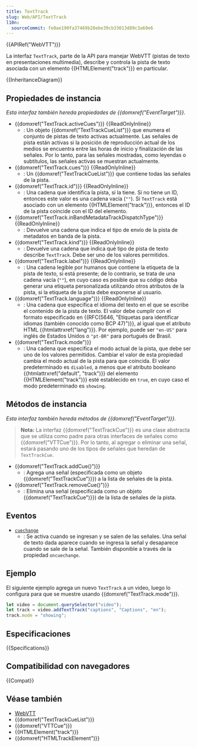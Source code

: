 ```yaml
---
title: TextTrack
slug: Web/API/TextTrack
l10n:
  sourceCommit: fe0ae190fa37469b28ebe39cb33013d89c3a69e6
---
```


{{APIRef("WebVTT")}}

La interfaz `TextTrack`, parte de la API para manejar WebVTT (pistas de texto en presentaciones multimedia), describe y controla la pista de texto asociada con un elemento {{HTMLElement("track")}} en particular.

{{InheritanceDiagram}}

## Propiedades de instancia

_Esta interfaz también hereda propiedades de {{domxref("EventTarget")}}._

- {{domxref("TextTrack.activeCues")}} {{ReadOnlyInline}}
  - : Un objeto {{domxref("TextTrackCueList")}} que enumera el conjunto de pistas de texto activas actualmente. Las señales de pista están activas si la posición de reproducción actual de los medios se encuentra entre las horas de inicio y finalización de las señales. Por lo tanto, para las señales mostradas, como leyendas o subtítulos, las señales activas se muestran actualmente.
- {{domxref("TextTrack.cues")}} {{ReadOnlyInline}}
  - : Un {{domxref("TextTrackCueList")}} que contiene todas las señales de la pista.
- {{domxref("TextTrack.id")}} {{ReadOnlyInline}}
  - : Una cadena que identifica la pista, si la tiene. Si no tiene un ID, entonces este valor es una cadena vacía (`""`). Si `TextTrack` está asociado con un elemento {{HTMLElement("track")}}, entonces el ID de la pista coincide con el ID del elemento.
- {{domxref("TextTrack.inBandMetadataTrackDispatchType")}} {{ReadOnlyInline}}
  - : Devuelve una cadena que indica el tipo de envío de la pista de metadatos en banda de la pista.
- {{domxref("TextTrack.kind")}} {{ReadOnlyInline}}
  - : Devuelve una cadena que indica qué tipo de pista de texto describe `TextTrack`. Debe ser uno de los valores permitidos.
- {{domxref("TextTrack.label")}} {{ReadOnlyInline}}
  - : Una cadena legible por humanos que contiene la etiqueta de la pista de texto, si está presente; de lo contrario, se trata de una cadena vacía (`""`), en cuyo caso es posible que su código deba generar una etiqueta personalizada utilizando otros atributos de la pista, si la etiqueta de la pista debe exponerse al usuario.
- {{domxref("TextTrack.language")}} {{ReadOnlyInline}}
  - : Una cadena que especifica el idioma del texto en el que se escribe el contenido de la pista de texto. El valor debe cumplir con el formato especificado en {{RFC(5646, "Etiquetas para identificar idiomas (también conocido como BCP 47)")}}, al igual que el atributo HTML {{htmlattrxref("lang")}}. Por ejemplo, puede ser `"en-US"` para inglés de Estados Unidos o `"pt-BR"` para portugués de Brasil.
- {{domxref("TextTrack.mode")}}
  - : Una cadena que especifica el modo actual de la pista, que debe ser uno de los valores permitidos. Cambiar el valor de esta propiedad cambia el modo actual de la pista para que coincida. El valor predeterminado es `disabled`, a menos que el atributo booleano {{htmlattrxref("default", "track")}} del elemento {{HTMLElement("track")}} esté establecido en `true`, en cuyo caso el modo predeterminado es `showing`.

## Métodos de instancia

_Esta interfaz también hereda métodos de {{domxref("EventTarget")}}._

> **Nota:** La interfaz {{domxref("TextTrackCue")}} es una clase abstracta que se utiliza como padre para otras interfaces de señales como {{domxref("VTTCue")}}. Por lo tanto, al agregar o eliminar una señal, estará pasando uno de los tipos de señales que heredan de `TextTrackCue`.

- {{domxref("TextTrack.addCue()")}}
  - : Agrega una señal (especificada como un objeto {{domxref("TextTrackCue")}}) a la lista de señales de la pista.
- {{domxref("TextTrack.removeCue()")}}
  - : Elimina una señal (especificada como un objeto {{domxref("TextTrackCue")}}) de la lista de señales de la pista.

## Eventos

- [`cuechange`](/es/docs/Web/API/TextTrack/cuechange_event)
  - : Se activa cuando se ingresan y se salen de las señales. Una señal de texto dada aparece cuando se ingresa la señal y desaparece cuando se sale de la señal.
    También disponible a través de la propiedad `oncuechange`.

## Ejemplo

El siguiente ejemplo agrega un nuevo `TextTrack` a un video, luego lo configura para que se muestre usando {{domxref("TextTrack.mode")}}.

```js
let video = document.querySelector("video");
let track = video.addTextTrack("captions", "Captions", "en");
track.mode = "showing";
```

## Especificaciones

{{Specifications}}

## Compatibilidad con navegadores

{{Compat}}

## Véase también

- [WebVTT](/es/docs/Web/API/WebVTT_API)
- {{domxref("TextTrackCueList")}}
- {{domxref("VTTCue")}}
- {{HTMLElement("track")}}
- {{domxref("HTMLTrackElement")}}
